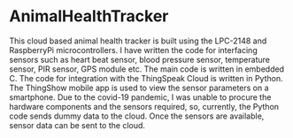 # AnimalHealthTracker
This cloud based animal health tracker is built using the LPC-2148 and RaspberryPi microcontrollers. I have written the code for interfacing sensors such as heart beat sensor, blood pressure sensor, temperature sensor, PIR sensor, GPS module etc. The main code is written in embedded C. The code for integration with the ThingSpeak Cloud is written in Python. The ThingShow mobile app is used to view the sensor parameters on a smartphone. Due to the covid-19 pandemic, I was unable to procure the hardware components and the sensors required, so, currently, the Python code sends dummy data to the cloud. Once the sensors are available, sensor data can be sent to the cloud.
